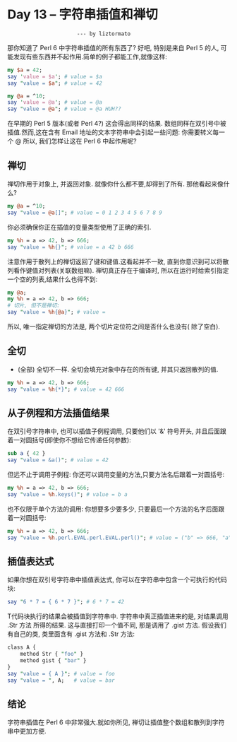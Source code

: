 ﻿# Day 13 – 字符串插值和禅切
                          --- by liztormato

那你知道了 Perl 6 中字符串插值的所有东西了?
好吧, 特别是来自 Perl 5 的人, 可能发现有些东西并不起作用.简单的例子都能工作,就像这样:
```perl
my $a = 42;
say 'value = $a'; # value = $a
say "value = $a"; # value = 42

my @a = ^10;
say 'value = @a'; # value = @a
say "value = @a"; # value = @a HUH??
```
在早期的 Perl 5 版本(或者 Perl 4?) 这会得出同样的结果. 数组同样在双引号中被插值.然而,这在含有 Email 地址的文本字符串中会引起一些问题: 你需要转义每一个 @
所以, 我们怎样让这在 Perl 6 中起作用呢?

## 禅切
禅切作用于对象上, 并返回对象. 就像你什么都不要,却得到了所有. 那他看起来像什么?

```perl
my @a = ^10;
say "value = @a[]"; # value = 0 1 2 3 4 5 6 7 8 9
```
你必须确保你正在插值的变量类型使用了正确的索引.
```perl
my %h = a => 42, b => 666;
say "value = %h{}"; # value = a 42 b 666
```
注意作用于散列上的禅切返回了键和键值.这看起并不一致, 直到你意识到可以将散列看作键值对列表(关联数组嘛). 
禅切真正存在于编译时, 所以在运行时给索引指定一个空的列表,结果什么也得不到:

```perl
my @a;
my %h = a => 42, b => 666;
# 切片, 但不是禅切:
say "value = %h{@a}"; # value =
```
所以, 唯一指定禅切的方法是, 两个切片定位符之间是否什么也没有( 除了空白).
## 全切
* (全部) 全切不一样. 全切会填充对象中存在的所有键, 并其只返回散列的值.
```perl
my %h = a => 42, b => 666;
say "value = %h{*}"; # value = 42 666
```

## 从子例程和方法插值结果

在双引号字符串中, 也可以插值子例程调用, 只要他们以 '&' 符号开头, 并且后面跟着一对圆括号(即使你不想给它传递任何参数):
```perl
sub a { 42 }
say "value = &a()"; # value = 42
```
但远不止于调用子例程: 你还可以调用变量的方法,只要方法名后跟着一对圆括号:
```perl
my %h = a => 42, b => 666;
say "value = %h.keys()"; # value = b a
```
也不仅限于单个方法的调用: 你想要多少要多少, 只要最后一个方法的名字后面跟着一对圆括号:
```perl
my %h = a => 42, b => 666;
say "value = %h.perl.EVAL.perl.EVAL.perl()"; # value = ("b" => 666, "a" => 42).hash
```
## 插值表达式
如果你想在双引号字符串中插值表达式, 你可以在字符串中包含一个可执行的代码块:
```perl
say "6 * 7 = { 6 * 7 }"; # 6 * 7 = 42
```
T代码块执行的结果会被插值到字符串中.  字符串中真正插值进来的是, 对结果调用 .Str 方法 所得的结果.  这与直接打印一个值不同, 那是调用了  .gist 方法.
假设我们有自己的类, 类里面含有  .gist  方法和 .Str 方法:
```perl
class A {
    method Str { "foo" }
    method gist { "bar" }
}
say "value = { A }"; # value = foo
say "value = ", A;   # value = bar
```
## 结论
字符串插值在 Perl 6 中非常强大.就如你所见, 禅切让插值整个数组和散列到字符串中更加方便.